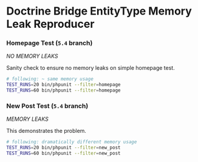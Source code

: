 # Doctrine Bridge EntityType Memory Leak Reproducer

### Homepage Test (`5.4` branch)

*NO MEMORY LEAKS*

Sanity check to ensure no memory leaks on simple homepage test.

```bash
# following: ~ same memory usage
TEST_RUNS=20 bin/phpunit --filter=homepage
TEST_RUNS=60 bin/phpunit --filter=homepage
```

### New Post Test (`5.4` branch)

*MEMORY LEAKS*

This demonstrates the problem.

```bash
# following: dramatically different memory usage
TEST_RUNS=20 bin/phpunit --filter=new_post
TEST_RUNS=60 bin/phpunit --filter=new_post
```
